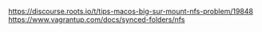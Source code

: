 https://discourse.roots.io/t/tips-macos-big-sur-mount-nfs-problem/19848
https://www.vagrantup.com/docs/synced-folders/nfs


